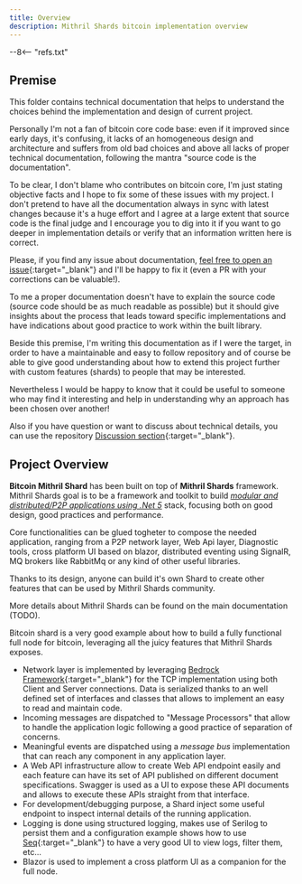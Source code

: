 ```yaml
---
title: Overview
description: Mithril Shards bitcoin implementation overview
---
```

--8<-- "refs.txt"

## Premise

This folder contains technical documentation that helps to understand the choices behind the implementation and design of current project.

Personally I'm not a fan of bitcoin core code base: even if it improved since early days, it's confusing, it lacks of an homogeneous design and architecture and suffers from old bad choices and above all lacks of proper technical documentation, following the mantra "source code is the documentation".

To be clear, I don't blame who contributes on bitcoin core, I'm just stating objective facts and I hope to fix some of these issues with my project.
I don't pretend to have all the documentation always in sync with latest changes because it's a huge effort and I agree at a large extent that source code is the final judge and I encourage you to dig into it if you want to go deeper in implementation details or verify that an information written here is correct.

Please, if you find any issue about documentation, [feel free to open an issue](https://github.com/MithrilMan/MithrilShards/issues/new?assignees=&labels=documentation&template=documentation-issue.md&title=){:target="_blank"} and I'll be happy to fix it (even a PR with your corrections can be valuable!).

To me a proper documentation doesn't have to explain the source code (source code should be as much readable as possible) but it should give insights about the process that leads toward specific implementations and have indications about good practice to work within the built library.


Beside this premise, I'm writing this documentation as if I were the target, in order to have a maintainable and easy to follow repository and of course be able to give good understanding about how to extend this project further with custom features (shards) to people that may be interested.

Nevertheless I would be happy to know that it could be useful to someone who may find it interesting and help in understanding why an approach has been chosen over another!

Also if you have question or want to discuss about technical details, you can use the repository [Discussion section](https://github.com/MithrilMan/MithrilShards/discussions){:target="_blank"}.




## Project Overview

**Bitcoin Mithril Shard** has been built on top of **Mithril Shards** framework.
Mithril Shards goal is to be a framework and toolkit to build *<u>modular and distributed/P2P applications using .Net 5</u>* stack, focusing both on good design, good practices and performance.

Core functionalities can be glued togheter to compose the needed application, ranging from a P2P network layer, Web Api layer, Diagnostic tools, cross platform UI based on blazor, distributed eventing using SignalR, MQ brokers like RabbitMq or any kind of other useful libraries.

Thanks to its design, anyone can build it's own Shard to create other features that can be used by Mithril Shards community.

More details about Mithril Shards can be found on the main documentation (TODO).

Bitcoin shard is a very good example about how to build a fully functional full node for bitcoin, leveraging all the juicy features that Mithril Shards exposes.

- Network layer is implemented by leveraging [Bedrock Framework](https://github.com/davidfowl/BedrockFramework){:target="_blank"} for the TCP implementation using both Client and Server connections.
  Data is serialized thanks to an well defined set of interfaces and classes that allows to implement an easy to read and maintain code.
- Incoming messages are dispatched to "Message Processors" that allow to handle the application logic following a good practice of separation of concerns.
- Meaningful events are dispatched using a *message bus* implementation that can reach any component in any application layer.
- A Web API infrastructure allow to create Web API endpoint easily and each feature can have its set of API published on different document specifications.
  Swagger is used as a UI to expose these API documents and allows to execute these APIs straight from that interface.
- For development/debugging purpose, a Shard inject some useful endpoint to inspect internal details of the running application.
- Logging is done using structured logging, makes use of Serilog to persist them and a configuration example shows how to use [Seq](https://datalust.co/seq){:target="_blank"} to have a very good UI to view logs, filter them, etc...
- Blazor is used to implement a cross platform UI as a companion for the full node.

